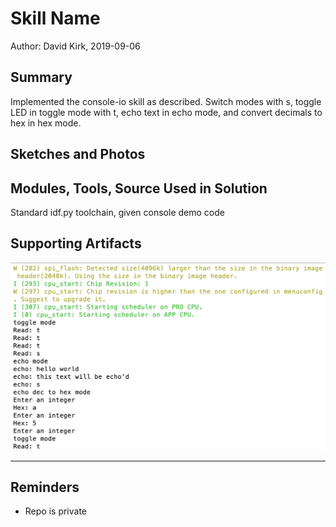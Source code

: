 #  Skill Name

Author: David Kirk, 2019-09-06

## Summary
Implemented the console-io skill as described. Switch modes with s, toggle LED in toggle mode with t, echo text in echo mode, and convert decimals to hex in hex mode.

## Sketches and Photos


## Modules, Tools, Source Used in Solution
Standard idf.py toolchain, given console demo code

## Supporting Artifacts
![Image](./images/console-io.png)

-----

## Reminders
- Repo is private
